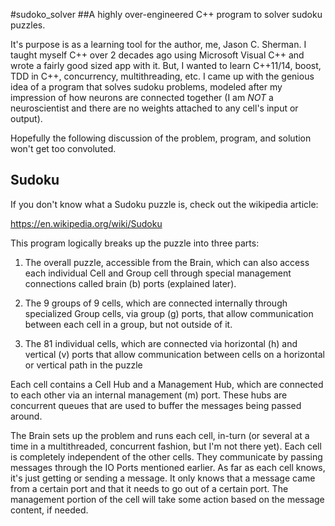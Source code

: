 #sudoko_solver
##A highly over-engineered C++ program to solver sudoku puzzles.

It's purpose is as a learning tool for the author, me, Jason C. Sherman.  I taught myself C++ over 2 decades ago
using Microsoft Visual C++ and wrote a fairly good sized app with it.  But, I wanted to learn C++11/14, boost,
TDD in C++, concurrency, multithreading, etc.  I came up with the genious idea of a program that solves sudoku
problems, modeled after my impression of how neurons are connected together (I am *NOT* a neuroscientist and there
are no weights attached to any cell's input or output).

Hopefully the following discussion of the problem, program, and solution won't get too convoluted.

## Sudoku
If you don't know what a Sudoku puzzle is, check out the wikipedia article:

https://en.wikipedia.org/wiki/Sudoku

This program logically breaks up the puzzle into three parts:

1. The overall puzzle, accessible from the Brain, which can also access each individual Cell and Group cell through
special management connections called brain (b) ports (explained later).

2. The 9 groups of 9 cells, which are connected internally through specialized Group cells, via group (g) ports, that
allow communication between each cell in a group, but not outside of it.

3. The 81 individual cells, which are connected via horizontal (h) and vertical (v) ports that allow communication
between cells on a horizontal or vertical path in the puzzle

Each cell contains a Cell Hub and a Management Hub, which are connected to each other via an internal management (m)
port.  These hubs are concurrent queues that are used to buffer the messages being passed around.

The Brain sets up the problem and runs each cell, in-turn (or several at a time in a multithreaded, concurrent fashion,
but I'm not there yet).  Each cell is completely independent of the other cells.
They communicate by passing messages through the IO Ports mentioned earlier.
As far as each cell knows, it's just getting or sending a message.  It only knows that a message came from a certain
port and that it needs to go out of a certain port.  The management portion of the cell will take some action based on
the message content, if needed.
